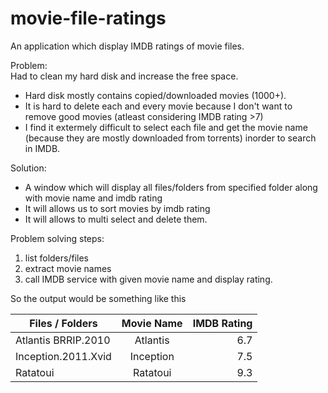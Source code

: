 # movie-file-ratings
An application which display IMDB ratings of movie files.

Problem:  
Had to clean my hard disk and increase the free space.
* Hard disk mostly contains copied/downloaded movies (1000+).
* It is hard to delete each and every movie because I don't want to remove good movies (atleast considering IMDB rating >7)
* I find it extermely difficult to select each file and get the movie name (because they are mostly downloaded from torrents) inorder to search in IMDB.

Solution: 
* A window which will display all files/folders from specified folder along with movie name and imdb rating
* It will allows us to sort movies by imdb rating
* It will allows to multi select and delete them.

Problem solving steps:  
1. list folders/files
2. extract movie names
3. call IMDB service with given movie name and display rating.

So the output would be something like this

| Files / Folders       | Movie Name        | IMDB Rating  |
| -------------         |:-------------:    | -----:|
| Atlantis BRRIP.2010   | Atlantis          | 6.7 |
| Inception.2011.Xvid   | Inception         | 7.5 |
| Ratatoui              | Ratatoui          | 9.3 |